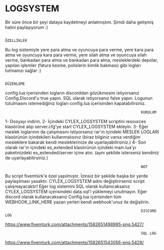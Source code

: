 # LOGSYSTEM
Bir süre önce bir şeyi dataya kaydetmeyi anlatmıştım. Şimdi daha gelişmiş halini paylaşıyorum :)

                                                                  ÖZELLİKLER
Bu log sistemiyle yere para atma ve oyuncuya para verme, yere kara para atma ve oyuncuya kara para verme, yere silah atma ve oyuncuya silah verme, bankadan para atma ve bankadan para alma, mesleklerdeki depolar, yapılan işlemler (fatura kesme, polislerin kimlik bakması) gibi logları tutmanızı sağlar :)

                                                                  DÜZENLEME
config.lua içerisinden logların discorddan gözükmesini istiyorsanız Config.Discord'u true yapın. SQL olarak istiyorsanız false yapın.
Logunun tutulmasını istemediğiniz logları config.lua içerisinden kapatabilirsiniz.



                                                                  KURULUM
1- Dosyayı indirin.
2- İçindeki CYLEX_LOGSYSTEM scriptini resources klasörüne atıp server.cfg'ye start CYLEX_LOGSYSTEM ekleyin.
3- Eğer meslek loglarının da çalışmasını istiyorsanız rar'ın içindeki MESLEK LOGLARI klasörünün içindekileri kullanmalısınız (biraz bilginiz varsa verdiğim mesleklere bakarak kendi mesleklerinize de uyarlayabilirsiniz.)
4- Son olarak rar'ın içindeki es_extended klasörünün içindeki main.lua'yı paketinizdeki es_extended/server içine atın. (aynı şekilde isterseniz kendiniz de uyarlayabilirsiniz.)


                                                                  NOT
Bu script fivemtürk'e özel yapılmıştır. İzinsiz bir şekilde başka bir yerde paylaşılması yasaktır.
CYLEX_LOGSYSTEM adını değiştirirseniz script çalışmayacaktır!
Eğer log sistemini SQL olarak kullanıcaksanız CYLEX_LOGSYSTEM içerisindeki data.sql'i yüklemeyi unutmayın.
Eğer discord olarak kullanacaksanız Config.lua içerisinden tüm WEBHOOK_LINK_HERE yazan yerleri kendi webhook'unuz ile değiştirin.


                                                                  DISCORD LOG
https://www.fivemturk.com/attachments/1582651498995-png.5427/

                                                                  SQL LOG
https://www.fivemturk.com/attachments/1582651543056-png.5428/
